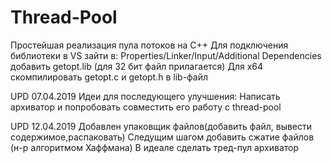 # Thread-Pool

Простейшая реализация пула потоков на C++
Для подключения библиотеки в VS зайти в: Properties/Linker/Input/Additional Dependencies добавить getopt.lib (для 32 бит файл прилагается)
Для x64 скомпилировать getopt.c и getopt.h в lib-файл

UPD 07.04.2019 Идеи для последующего улучшения:
Написать архиватор и попробовать совместить его работу с thread-pool

UPD 12.04.2019 Добавлен упаковщик файлов(добавить файл, вывести содержимое,распаковать)
Следущим шагом добавить сжатие файлов (н-р алгоритмом Хаффмана)
В идеале сделать тред-пул архиватор






